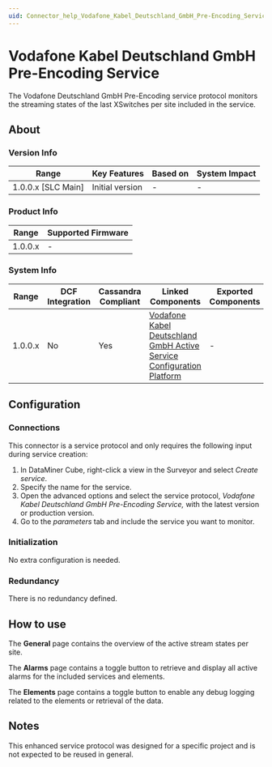 ```yaml
---
uid: Connector_help_Vodafone_Kabel_Deutschland_GmbH_Pre-Encoding_Service
---
```


# Vodafone Kabel Deutschland GmbH Pre-Encoding Service

The Vodafone Deutschland GmbH Pre-Encoding service protocol monitors the streaming states of the last XSwitches per site included in the service.

## About

### Version Info

| Range                | Key Features     | Based on     | System Impact     |
|----------------------|------------------|--------------|-------------------|
| 1.0.0.x [SLC Main]   | Initial version  | -            | -                 |

### Product Info

| Range     | Supported Firmware     |
|-----------|------------------------|
| 1.0.0.x   | -                      |

### System Info

| Range     | DCF Integration     | Cassandra Compliant     | Linked Components                                                                                                                                                                | Exported Components     |
|-----------|---------------------|-------------------------|----------------------------------------------------------------------------------------------------------------------------------------------------------------------------------|-------------------------|
| 1.0.0.x   | No                  | Yes                     | [Vodafone Kabel Deutschland GmbH Active Service Configuration Platform](xref:Connector_help_Vodafone_Kabel_Deutschland_GmbH_Active_Service_Configuration_Platform) | -                       |

## Configuration

### Connections

This connector is a service protocol and only requires the following input during service creation:

1. In DataMiner Cube, right-click a view in the Surveyor and select *Create service*.
2. Specify the name for the service.
3. Open the advanced options and select the service protocol, *Vodafone Kabel Deutschland GmbH Pre-Encoding Service,* with the latest version or production version.
4. Go to the *parameters* tab and include the service you want to monitor.

### Initialization

No extra configuration is needed.

### Redundancy

There is no redundancy defined.

## How to use

The **General** page contains the overview of the active stream states per site.

The **Alarms** page contains a toggle button to retrieve and display all active alarms for the included services and elements.

The **Elements** page contains a toggle button to enable any debug logging related to the elements or retrieval of the data.

## Notes

This enhanced service protocol was designed for a specific project and is not expected to be reused in general.
